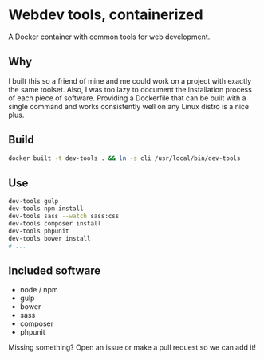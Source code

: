 # Webdev tools, containerized

A Docker container with common tools for web development.

## Why

I built this so a friend of mine and me could work on a project with exactly the same toolset.
Also, I was too lazy to document the installation process of each piece of software. Providing
a Dockerfile that can be built with a single command and works consistently well on any Linux
distro is a nice plus.

## Build

```bash
docker built -t dev-tools . && ln -s cli /usr/local/bin/dev-tools
```

## Use

```bash
dev-tools gulp
dev-tools npm install
dev-tools sass --watch sass:css
dev-tools composer install
dev-tools phpunit
dev-tools bower install
# ...
```

## Included software

- node / npm
- gulp
- bower
- sass
- composer
- phpunit

Missing something? Open an issue or make a pull request so we can add it!

